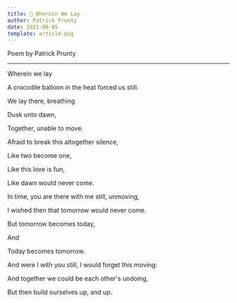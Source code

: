 ```yaml
---
title: 📜 Wherein We Lay
author: Patrick Prunty
date: 2021-09-05
template: article.pug
---
```


Poem by Patrick Prunty

--- 

<p>Wherein we lay</p>

<p>A crocodile balloon in the heat forced us still.</p>
<p>We lay there, breathing</p>
<p>Dusk unto dawn,</p>
<p>Together, unable to move.</p>
<p>Afraid to break this altogether silence,</p>
<p>Like two become one,</p>
<p>Like this love is fun,</p>
<p>Like dawn would never come.</p>


<p>In time, you are there with me still, unmoving,</p>
<p>I wished then that tomorrow would never come.</p>
<p>But tomorrow becomes today,</p>
<p>And</p>
<p>Today becomes tomorrow.</p>


<p>And were I with you still, I would forget this moving:</p>
<p>And together we could be each other's undoing,</p>
<p>But then build ourselves up, and up.</p>

